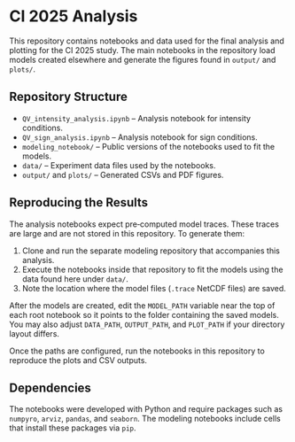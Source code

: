 # CI 2025 Analysis

This repository contains notebooks and data used for the final analysis and plotting for the CI 2025 study. The main notebooks in the repository load models created elsewhere and generate the figures found in `output/` and `plots/`.

## Repository Structure

- `QV_intensity_analysis.ipynb` – Analysis notebook for intensity conditions.
- `QV_sign_analysis.ipynb` – Analysis notebook for sign conditions.
- `modeling_notebook/` – Public versions of the notebooks used to fit the models.
- `data/` – Experiment data files used by the notebooks.
- `output/` and `plots/` – Generated CSVs and PDF figures.

## Reproducing the Results

The analysis notebooks expect pre‑computed model traces. These traces are large and are not stored in this repository. To generate them:

1. Clone and run the separate modeling repository that accompanies this analysis.
2. Execute the notebooks inside that repository to fit the models using the data found here under `data/`.
3. Note the location where the model files (`.trace` NetCDF files) are saved.

After the models are created, edit the `MODEL_PATH` variable near the top of each root notebook so it points to the folder containing the saved models. You may also adjust `DATA_PATH`, `OUTPUT_PATH`, and `PLOT_PATH` if your directory layout differs.

Once the paths are configured, run the notebooks in this repository to reproduce the plots and CSV outputs.

## Dependencies

The notebooks were developed with Python and require packages such as `numpyro`, `arviz`, `pandas`, and `seaborn`. The modeling notebooks include cells that install these packages via `pip`.

